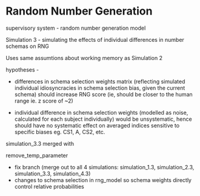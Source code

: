 Random Number Generation
===

supervisory system - random number generation model

Simulation 3 - simulating the effects of individual differences in
number schemas on RNG 

Uses same assumtions about working memory as Simulation 2 

hypotheses - 

- differences in schema selection weights matrix
(reflecting simulated individual idiosyncracies in schema selection
bias, given the current schema) should increase RNG score (ie, should
be closer to the human range ie. z score of ~2)

- individual difference in schema selection weights (modelled as noise,
calculated for each subject individually) would be unsystematic, hence
should have no systematic effect on averaged indices sensitive to specific
biases eg. CS1, A, CS2, etc. 


simulation_3.3 merged with

remove_temp_parameter
 - fix branch (merge out to all 4 simulations: simulation_1.3, simulation_2.3, simulation_3.3, simulation_4.3)
 - changes to schema selection in rng_model so schema weights directly control relative probabilities

